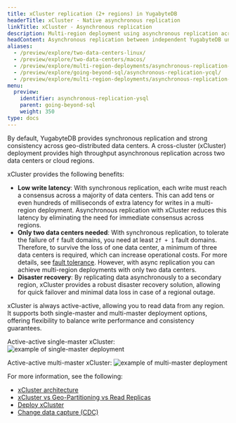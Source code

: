 ```yaml
---
title: xCluster replication (2+ regions) in YugabyteDB
headerTitle: xCluster - Native asynchronous replication
linkTitle: xCluster - Asynchronous replication
description: Multi-region deployment using asynchronous replication across multiple data centers.
headContent: Asynchronous replication between independent YugabyteDB universes
aliases:
  - /preview/explore/two-data-centers-linux/
  - /preview/explore/two-data-centers/macos/
  - /preview/explore/multi-region-deployments/asynchronous-replication-ysql/
  - /preview/explore/going-beyond-sql/asynchronous-replication-ycql/
  - /preview/explore/multi-region-deployments/asynchronous-replication-ycql/
menu:
  preview:
    identifier: asynchronous-replication-ysql
    parent: going-beyond-sql
    weight: 350
type: docs
---
```


By default, YugabyteDB provides synchronous replication and strong consistency across geo-distributed data centers. A cross-cluster (xCluster) deployment provides high throughput asynchronous replication across two data centers or cloud regions.

xCluster provides the following benefits:

- __Low write latency__: With synchronous replication, each write must reach a consensus across a majority of data centers. This can add tens or even hundreds of milliseconds of extra latency for writes in a multi-region deployment. Asynchronous replication with xCluster reduces this latency by eliminating the need for immediate consensus across regions.
- __Only two data centers needed__: With synchronous replication, to tolerate the failure of `f` fault domains, you need at least `2f + 1` fault domains. Therefore, to survive the loss of one data center, a minimum of three data centers is required, which can increase operational costs. For more details, see [fault tolerance](../../../architecture/docdb-replication/replication/#fault-tolerance). However, with async replication you can achieve multi-region deployments with only two data centers.
- __Disaster recovery__: By replicating data asynchronously to a secondary region, xCluster provides a robust disaster recovery solution, allowing for quick failover and minimal data loss in case of a regional outage.

xCluster is always active-active, allowing you to read data from any region. It supports both single-master and multi-master deployment options, offering flexibility to balance write performance and consistency guarantees.

Active-active single-master xCluster:
![example of single-master deployment](/images/architecture/replication/active-standby-deployment-new.png)

Active-active multi-master xCluster:
![example of multi-master deployment](/images/architecture/replication/active-active-deployment-new.png)

For more information, see the following:

- [xCluster architecture](../../../architecture/docdb-replication/async-replication/)
- [xCluster vs Geo-Partitioning vs Read Replicas](../../../explore/multi-region-deployments/)
- [Deploy xCluster](../../../deploy/multi-dc/async-replication)
- [Change data capture (CDC)](../../../architecture/docdb-replication/change-data-capture/)
